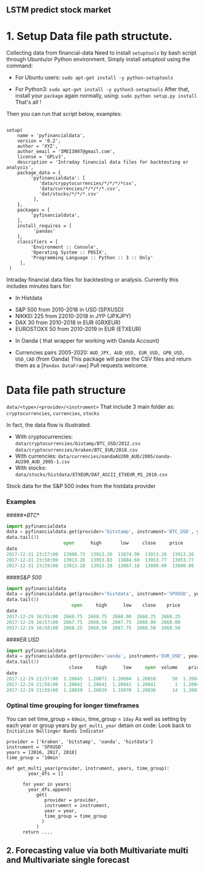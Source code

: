 
## LSTM predict stock market


# 1. Setup Data file path structute.

Collecting data from financial-data
Need to install `setuptools` by bash script through Ubuntu/or Python environment. Simply install setuptool using the command:

* For Ubuntu users:
`sudo apt-get install -y python-setuptools`

* For Python3:
`sudo apt-get install -y python3-setuptools`
After that, install your `package` again normally, using:
`sudo python setup.py install`
That's all !

Then you can run that script below, examples:

```from setuptools import setup, find_packages

setup(
    name = 'pyfinancialdata', 
    version = '0.2',
    author = 'XYZ',
    author_email = 'IMEI3007@gmail.com',
    license = 'GPLv3', 
    description = 'Intraday financial data files for backtesting or analysis', 
    package_data = {
         'pyfinancialdata': [
            'data/crypytocurrencies/*/*/*/*csv', 
            'data/currencies/*/*/*/*.csv', 
            'dat/stocks/*/*/*.csv'
          ],
    },
    packages = [
         'pyfinancialdata',
    ], 
    install_requires = [
          'pandas'
    ],
    classifiers = [
         'Environment :: Console',
         'Operating System :: POSIX',
         'Programming Language :: Python :: 3 :: Only'
     ],
 )
 ```
     
Intraday financial data files for backtesting or analysis. Currently this includes minutes bars for:

* In Histdata

- S&P 500 from 2010-2018 in USD (SPXUSD) 
- NIKKEI 225 from 22010-2018 in JYP (JPXJPY) 
- DAX 30 from 2010-2018 in EUR (GRXEUR) 
- EUROSTOXX 50 from 2010-2019 in EUR (ETXEUR) 

* In Oanda ( that wrapper for working with Oanda Account)
- Currencies pairs 2005-2020: `AUD_JPY, AUD_USD, EUR_USD, GPB_USD, USD_CAD` (from  Oanda) 
This package will parse the CSV files and return them as a [`Pandas DataFrame`]
Pull requests welcome.

# Data file path structure

`data/<type>/<provide>/<instrument>`
That include 3 main folder as: `cryptocurrencies`, `currencies`, `stocks`

In fact, the data flow is illustrated:

* With cryptocurrencies:
`data/cryptocurrencies/bistamp/BTC_USD/2012.csv`
`data/cryptocurrencies/kraken/BTC_EUR/2018.csv`
* With currencies:
`data/currencies/oandaAU200_AUD/2005/oanda-AU200_AUD_2005-1.csv`
* With stocks:
`data/stocks/histdata/ETXEUR/DAT_ASCII_ETXEUR_M1_2010.csv`  

Stock data for the S&P 500 index from the histdata provider
### Examples 
#####_*BTC_*

```python
import pyfinancialdata
data = pyfinancialdata.get(provider='bitstamp', instrument='BTC_USD', year=2017)
data.tail(3)
                     open      high       low     close     price
date
2017-12-31 23:57:00  13908.73  13913.26  13874.99  13913.26  13913.26
2017-12-31 23:58:00  13913.26  13953.83  13884.69  13953.77  13953.77
2017-12-31 23:59:00  13913.28  13913.28  13867.18  13880.00  13880.00
```
####_*S&P 500*_

```python
import pyfinancialdata
data = pyfinancialdata.get(provider='histdata', instrument='SPXUSD', year=2017)
data.tail(3)
                        open     high      low    close    price
date
2017-12-29 16:55:00  2668.75  2668.75  2668.00  2668.25  2668.25
2017-12-29 16:57:00  2667.75  2668.50  2667.75  2668.00  2668.00
2017-12-29 16:58:00  2668.25  2668.50  2667.75  2668.50  2668.50
```
####_*ER.USD*_

```python
import pyfinancialdata
data = pyfinancialdata.get(provider='oanda', instrument='EUR_USD', year=2017)
data.tail(3)
                       close     high      low     open  volume    price
date
2017-12-29 21:57:00  1.20045  1.20071  1.20004  1.20018      50  1.20045
2017-12-29 21:58:00  1.20041  1.20041  1.20041  1.20041       1  1.20041
2017-12-29 21:59:00  1.20039  1.20039  1.19970  1.20036      14  1.20039
```
### Optinal time grouping for longer timeframes
You can set time_group = `60min`, time_group = `1day`
As well as setting by each year or group years by `get_multi_year` detain on code:
Look back to `Initialize Bollinger Bands Indicator`

```
provider = ['kraken', 'bitstamp', 'oanda', 'histdata']
instrument = 'SPXUSD'
years = [2016, 2017, 2018]
time_group = '10min'

def get_multi_year(provider, instrument, years, time_group):
        year_dfs = []
        
      for year in years:
        year_dfs.append(
           get(
              provider = provider, 
              instrument = instrument, 
              year = year, 
              time_group = time_group
             )
           )  
      return ....
```

## 2. Forecasting value via both Multivariate multi and Multivariate single forecast

      
      
              
   


